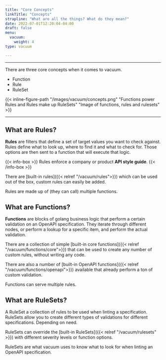```yaml
---
title: "Core Concepts"
linkTitle: "Concepts"
strapline: "What are all the things? What do they mean?"
date: 2022-07-01T12:20:04-04:00
draft: false
menu: 
  vacuum:
    weight: 4
type: vacuum

---
```


---

There are three core concepts when it comes to vacuum.

- Function
- Rule
- RuleSet

{{< inline-figure-path "/images/vacuum/concepts.png" "Functions power Rules and Rules make up RuleSets" "Image of functions, rules and rulesets" >}}


---

## What are Rules?

**Rules** are filters that define a set of target values you want to check against. Rules define what to look up, 
where to find it and what to check for. Those options are then sent to a function that will execute that logic.

{{< info-box >}}
Rules enforce a company or product **API style guide**.
{{< /info-box >}}

There are [built-in rules]({{< relref "/vacuum/rules">}}) which can be used out of the box, 
custom rules can easily be added.

Rules are made up of (they can call) multiple functions.

## What are Functions?

**Functions** are blocks of golang business logic that perform a certain validation on an OpenAPI specification. 
They iterate through different nodes, or perform a lookup for a specific item, and perform the actual validation. 

There are a collection of simple [built-in core functions]({{< relref "/vacuum/functions/core">}}) that can be used to create
any number of custom rules, without writing any code.

There are also a number of [built-in OpenAPI functions]({{< relref "/vacuum/functions/openapi">}}) available that already perform a ton of custom validation.

Functions can serve multiple rules.

## What are RuleSets?

A RuleSet a collection of rules to be used when linting a specification. RuleSets allow you to create different types of validations for different specifications.
Depending on need. 

RuleSets can override the [built-in RuleSets]({{< relref "/vacuum/rulesets" >}}) with different severity levels or function options.

RuleSets are what vacuum uses to know what to look for when linting an OpenAPI specification.

